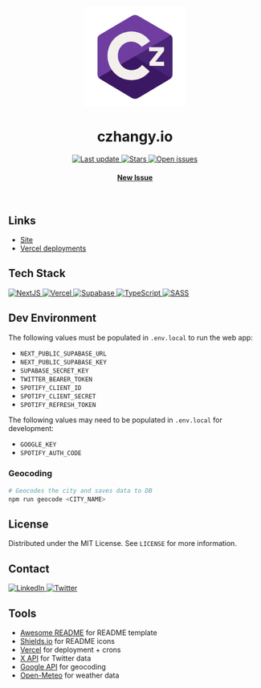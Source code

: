 <!-- Header -->

<div align="center">
    <img src="public/cz.png" alt="logo" width="200" height="auto" />
    <h1>czhangy.io</h1>
    <p>
        <a href="">
            <img src="https://img.shields.io/github/last-commit/czhangy/site" alt="Last update" />
        </a>
        <a href="https://github.com/czhangy/site/stargazers">
            <img src="https://img.shields.io/github/stars/czhangy/site" alt="Stars" />
        </a>
        <a href="https://github.com/czhangy/site/issues/">
            <img src="https://img.shields.io/github/issues/czhangy/site" alt="Open issues" />
        </a>
    </p>
    <h4>
        <a href="https://github.com/czhangy/site/issues">New Issue</a>
    </h4>
</div>
<br />

## Links

- [Site](https://site-phi-swart-98.vercel.app/)
- [Vercel deployments](https://vercel.com/czhangys-projects/site/deployments)

## Tech Stack

<!-- Shields.io Badges: https://github.com/Ileriayo/markdown-badges -->

<a href="https://nextjs.org/">
    <img src="https://img.shields.io/badge/Next-black?style=for-the-badge&logo=next.js&logoColor=white" alt="NextJS" />
</a>
<a href="https://vercel.com/">
    <img src="https://img.shields.io/badge/vercel-%23000000.svg?style=for-the-badge&logo=vercel&logoColor=white" alt="Vercel" />
</a>
<a href="https://supabase.com/">
    <img src="https://img.shields.io/badge/Supabase-3ECF8E?style=for-the-badge&logo=supabase&logoColor=white" alt="Supabase" />
</a>
<a href="https://www.typescriptlang.org/">
    <img src="https://img.shields.io/badge/typescript-%23007ACC.svg?style=for-the-badge&logo=typescript&logoColor=white" alt="TypeScript" />
</a>
<a href="https://sass-lang.com/">
    <img src="https://img.shields.io/badge/SASS-hotpink.svg?style=for-the-badge&logo=SASS&logoColor=white" alt="SASS" />
</a>

## Dev Environment

The following values must be populated in `.env.local` to run the web app:

- `NEXT_PUBLIC_SUPABASE_URL`
- `NEXT_PUBLIC_SUPABASE_KEY`
- `SUPABASE_SECRET_KEY`
- `TWITTER_BEARER_TOKEN`
- `SPOTIFY_CLIENT_ID`
- `SPOTIFY_CLIENT_SECRET`
- `SPOTIFY_REFRESH_TOKEN`

The following values may need to be populated in `.env.local` for development:

- `GOOGLE_KEY`
- `SPOTIFY_AUTH_CODE`

### Geocoding

```bash
# Geocodes the city and saves data to DB
npm run geocode <CITY_NAME>
```

## License

Distributed under the MIT License. See `LICENSE` for more information.

<!-- Contact -->

## Contact

<a href="https://www.linkedin.com/in/charles-zhang-14746519b/">
    <img src="https://img.shields.io/badge/LinkedIn-0077B5?style=for-the-badge&logo=linkedin&logoColor=white" alt="LinkedIn" />
</a>
<a href="https://twitter.com/czhangy_">
    <img src="https://img.shields.io/badge/Twitter-1DA1F2?style=for-the-badge&logo=twitter&logoColor=white" alt="Twitter" />
</a>

<!-- Tools -->

## Tools

- [Awesome README](https://github.com/matiassingers/awesome-readme) for README template
- [Shields.io](https://shields.io/) for README icons
- [Vercel](https://vercel.com) for deployment + crons
- [X API](https://docs.x.com/x-api/introduction) for Twitter data
- [Google API](https://developers.google.com/apis-explorer) for geocoding
- [Open-Meteo](https://open-meteo.com/) for weather data
